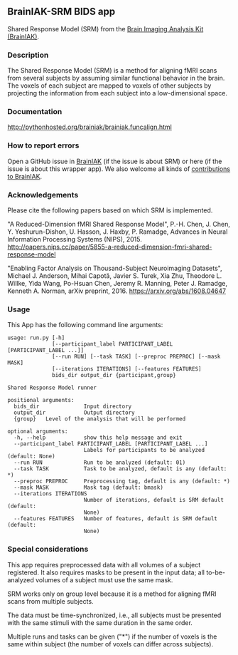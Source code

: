 ## BrainIAK-SRM BIDS app
Shared Response Model (SRM) from the [Brain Imaging Analysis Kit (BrainIAK)](https://github.com/IntelPNI/brainiak).

### Description
The Shared Response Model (SRM) is a method for aligning fMRI scans from several subjects by assuming
similar functional behavior in the brain. The voxels of each subject are mapped to voxels of other subjects
by projecting the information from each subject into a low-dimensional space.

### Documentation
http://pythonhosted.org/brainiak/brainiak.funcalign.html

### How to report errors
Open a GitHub issue in [BrainIAK](https://github.com/IntelPNI/brainiak) (if the issue is about SRM) or here (if the issue is about this wrapper app).
We also welcome all kinds of [contributions to BrainIAK](https://github.com/IntelPNI/brainiak/blob/master/CONTRIBUTING.rst).

### Acknowledgements
Please cite the following papers based on which SRM is implemented.

"A Reduced-Dimension fMRI Shared Response Model", P.-H. Chen, J. Chen, Y. Yeshurun-Dishon, U. Hasson, J. Haxby, P. Ramadge, Advances in Neural Information Processing Systems (NIPS), 2015.
http://papers.nips.cc/paper/5855-a-reduced-dimension-fmri-shared-response-model

"Enabling Factor Analysis on Thousand-Subject Neuroimaging Datasets", Michael J. Anderson, Mihai Capotă, Javier S. Turek, Xia Zhu, Theodore L.  Willke, Yida Wang, Po-Hsuan Chen, Jeremy R. Manning, Peter J. Ramadge, Kenneth A. Norman, arXiv preprint, 2016.
https://arxiv.org/abs/1608.04647

### Usage
This App has the following command line arguments:

    usage: run.py [-h]
                  [--participant_label PARTICIPANT_LABEL [PARTICIPANT_LABEL ...]]
                  [--run RUN] [--task TASK] [--preproc PREPROC] [--mask MASK]
                  [--iterations ITERATIONS] [--features FEATURES]
                  bids_dir output_dir {participant,group}
    
    Shared Response Model runner
    
    positional arguments:
      bids_dir              Input directory
      output_dir            Output directory
      {group}   Level of the analysis that will be performed
    
    optional arguments:
      -h, --help            show this help message and exit
      --participant_label PARTICIPANT_LABEL [PARTICIPANT_LABEL ...]
                            Labels for participants to be analyzed (default: None)
      --run RUN             Run to be analyzed (default: 01)
      --task TASK           Task to be analyzed, default is any (default: *)
      --preproc PREPROC     Preprocessing tag, default is any (default: *)
      --mask MASK           Mask tag (default: bmask)
      --iterations ITERATIONS
                            Number of iterations, default is SRM default (default:
                            None)
      --features FEATURES   Number of features, default is SRM default (default:
                            None)


### Special considerations
This app requires preprocessed data with all volumes of a subject registered.
It also requires masks to be present in the input data; all to-be-analyzed
volumes of a subject must use the same mask.

SRM works only on group level because it is a method for aligning fMRI scans from multiple subjects.

The data must be time-synchronized, i.e., all subjects must be presented with the same stimuli with the same duration in the same order.

Multiple runs and tasks can be given ("\*") if the number of voxels is the same within subject (the number of voxels can differ across subjects).
